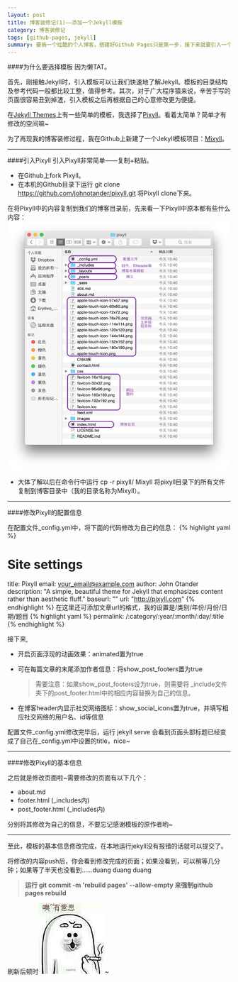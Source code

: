 ```yaml
---
layout: post
title: 博客装修记(1)——添加一个Jekyll模板
category: 博客装修记
tags: [github-pages, jekyll]
summary: 要搞一个炫酷的个人博客，搭建好Github Pages只是第一步，接下来就要引入一个Jekyll模板。我选择的模板是Pixyll
---
```


####为什么要选择模板
因为懒TAT。

首先，刚接触Jekyll时，引入模板可以让我们快速地了解Jekyll。模板的目录结构及参考代码一般都比较工整，值得参考。其次，对于广大程序猿来说，辛苦手写的页面很容易丑到掉渣，引入模板之后再根据自己的心意修改更为便捷。

在[Jekyll Themes](http://jekyllthemes.org)上有一些简单的模板，我选择了[Pixyll](https://github.com/johnotander/pixyll)。看着太简单？简单才有修改的空间嘛~

为了再现我的博客装修过程，我在Github上新建了一个Jekyll模板项目：[Mixyll](https://github.com/ErythroME/Mixyll)。

---
####引入Pixyll
引入Pixyll非常简单——复制+粘贴。

* 在Github上fork Pixyll。
* 在本机的Github目录下运行 <span class="command"><span>git clone https://github.com/johnotander/pixyll.git</span></span> 将Pixyll clone下来。

在将Pixyll中的内容复制到我们的博客目录前，先来看一下Pixyll中原本都有些什么内容：
![Pixyll 目录](/images/decorateMyBlog1st1.png)

* 大体了解以后在命令行中运行 <span class="command"><span>cp -r pixyll/ Mixyll</span></span> 将pixyll目录下的所有文件复制到博客目录中（我的目录名称为Mixyll）。

---
####修改Pixyll的配置信息

在配置文件_config.yml中，将下面的代码修改为自己的信息：
{% highlight yaml %}
# Site settings
title:       Pixyll
email:       your_email@example.com
author:      John Otander
description: "A simple, beautiful theme for Jekyll that emphasizes content rather than aesthetic fluff."
baseurl:     ""
url:         "http://pixyll.com"
{% endhighlight %}
在这里还可添加文章url的格式，我的设置是/类别/年份/月份/日期/题目
{% highlight yaml %}
permalink: /:category/:year/:month/:day/:title
{% endhighlight %}

接下来,

* 开启页面浮现的动画效果：animated置为true
* 可在每篇文章的末尾添加作者信息：将show_post_footers置为true

    > 需要注意：如果show_post_footers设为true，则需要将    _include文件夹下的post_footer.html中的相应内容替换为自己的信息。
	
* 在博客header内显示社交网络图标：show_social_icons置为true，并填写相应社交网络的用户名、id等信息

配置文件_config.yml修改完毕后，运行 <span class="command"><span>jekyll serve</span></span> 会看到页面头部标题已经变成了自己在_config.yml中设置的title，nice~

---
####修改Pixyll的基本信息

之后就是修改页面啦~需要修改的页面有以下几个：

* about.md
* footer.html (_includes内)
* post_footer.html  (_includes内)

分别将其修改为自己的信息，不要忘记感谢模板的原作者哟~

---
至此，模板的基本信息修改完成，在本地运行jekyll没有报错的话就可以提交了。

将修改的内容push后，你会看到修改完成的页面；如果没看到，可以稍等几分钟；如果等了半天也没看到……duang duang duang

> <strong>运行 <span class="command"><span>git commit -m 'rebuild pages' --allow-empty</span></span> 来强制github pages rebuild</strong>

刷新后顿时![有意思~](/images/decorateMyBlog1st2.jpg)~


